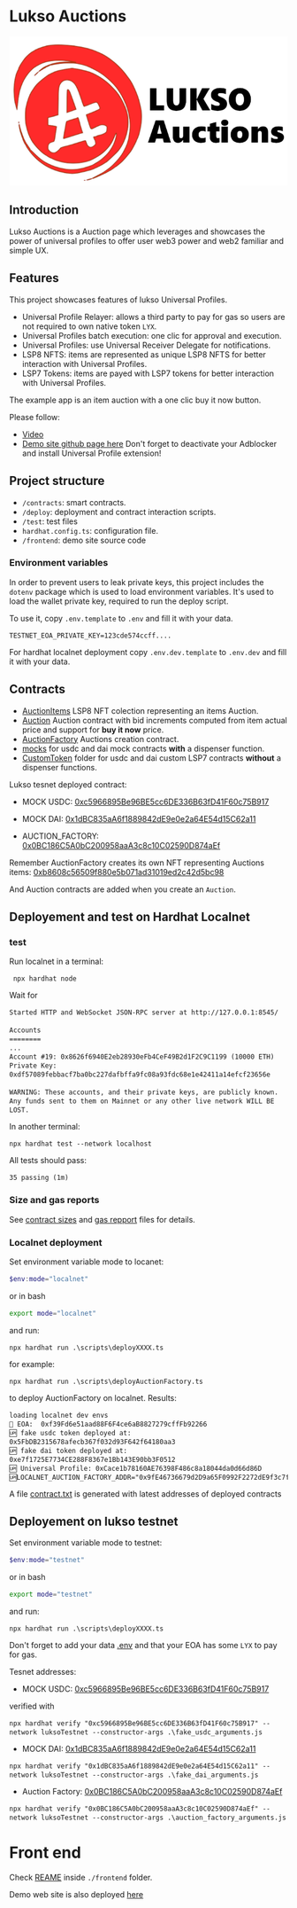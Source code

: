 # Lukso Auctions

![Lukso Auctions](./images/logo_banner.png)


## Introduction

Lukso Auctions is a Auction page which leverages and showcases the power of universal profiles to 
offer user web3 power and web2 familiar and simple UX.

## Features

This project showcases features of lukso Universal Profiles.

- Universal Profile Relayer: allows a third party to pay for gas so users are not required to own native token `LYX`.
- Universal Profiles batch execution: one clic for approval and execution.
- Universal Profiles: use  Universal Receiver Delegate for notifications.
- LSP8 NFTS: items are represented as unique LSP8 NFTS for better interaction with Universal Profiles. 
- LSP7 Tokens: items are payed with LSP7 tokens for better interaction with Universal Profiles.

The example app is an item auction with a one clic buy it now button.

Please follow: 
- [Video](https://www.youtube.com/watch?v=xxxx) 
- [Demo site github page here](https://nabetse00.github.io/lukso-app)
Don't forget to deactivate your Adblocker and install Universal Profile extension!


## Project structure

- `/contracts`: smart contracts.
- `/deploy`: deployment and contract interaction scripts.
- `/test`: test files
- `hardhat.config.ts`: configuration file.
- `/frontend`: demo site source code

### Environment variables

In order to prevent users to leak private keys, this project includes the `dotenv` package which is used to load environment variables. It's used to load the wallet private key, required to run the deploy script.

To use it, copy `.env.template` to `.env` and fill it with your data.

```
TESTNET_EOA_PRIVATE_KEY=123cde574ccff....
```

For hardhat localnet deployment copy `.env.dev.template` to `.env.dev` and fill it with your data.


## Contracts

- [AuctionItems](./contracts/AuctionItems.sol) LSP8 NFT colection representing an items Auction.
- [Auction](./contracts/Auction.sol) Auction contract with bid increments computed from item actual price and support for  **buy it now** price.
- [AuctionFactory](./contracts/Auction_factory.sol) Auctions creation contract.
- [mocks](./contracts/mock/MockToken.sol) for usdc and dai mock contracts **with** a dispenser function.
- [CustomToken](./contracts/CustomToken.sol) folder for usdc and dai custom LSP7 contracts **without** a dispenser functions.

Lukso tesnet deployed contract:
- MOCK USDC: [0xc5966895Be96BE5cc6DE336B63fD41F60c75B917](https://explorer.execution.testnet.lukso.network/address/0xc5966895Be96BE5cc6DE336B63fD41F60c75B917)

- MOCK DAI: [0x1dBC835aA6f1889842dE9e0e2a64E54d15C62a11](https://explorer.execution.testnet.lukso.network/address/0x1dBC835aA6f1889842dE9e0e2a64E54d15C62a11)

- AUCTION_FACTORY: [0x0BC186C5A0bC200958aaA3c8c10C02590D874aEf](https://explorer.execution.testnet.lukso.network/address/0x0BC186C5A0bC200958aaA3c8c10C02590D874aEf)


Remember AuctionFactory creates its own NFT representing Auctions items:
[0xb8608c56509f880e5b071ad31019ed2c42d5bc98](https://explorer.execution.testnet.lukso.network/address/0xb8608c56509f880e5b071ad31019ed2c42d5bc98)

And Auction contracts are added when you create an `Auction`.

## Deployement and test on Hardhat Localnet

### test
Run localnet in a terminal:
```console
 npx hardhat node
```

Wait for 
```
Started HTTP and WebSocket JSON-RPC server at http://127.0.0.1:8545/

Accounts
========
...
Account #19: 0x8626f6940E2eb28930eFb4CeF49B2d1F2C9C1199 (10000 ETH)
Private Key: 0xdf57089febbacf7ba0bc227dafbffa9fc08a93fdc68e1e42411a14efcf23656e

WARNING: These accounts, and their private keys, are publicly known.
Any funds sent to them on Mainnet or any other live network WILL BE LOST.
```

In another terminal:
```console
npx hardhat test --network localhost 
```

All tests should pass:
```
35 passing (1m)
```

### Size and gas reports

See [contract sizes](./contracts-sizes.txt) and [gas repport](./report-gas-lukso.txt) files for details.

### Localnet deployment

Set environment variable mode to locanet:

```powershell
$env:mode="localnet" 
```
or in bash
```bash
export mode="localnet"
```
and run:
```
npx hardhat run .\scripts\deployXXXX.ts
```
for example:
```
npx hardhat run .\scripts\deployAuctionFactory.ts
```
to deploy AuctionFactory on localnet. Results:

```
loading localnet dev envs
🔑 EOA:  0xf39Fd6e51aad88F6F4ce6aB8827279cffFb92266
🆙 fake usdc token deployed at: 0x5FbDB2315678afecb367f032d93F642f64180aa3
🆙 fake dai token deployed at: 0xe7f1725E7734CE288F8367e1Bb143E90bb3F0512
🆙 Universal Profile: 0xCace1b78160AE76398F486c8a18044da0d66d86D
🆙LOCALNET_AUCTION_FACTORY_ADDR="0x9fE46736679d2D9a65F0992F2272dE9f3c7fa6e0"
```

A file [contract.txt](./contracts.txt) is generated with latest addresses
of deployed contracts

## Deployement on lukso testnet

Set environment variable mode to testnet:

```powershell
$env:mode="testnet" 
```
or in bash
```bash
export mode="testnet"
```
and run:
```
npx hardhat run .\scripts\deployXXXX.ts
```

Don't forget to add your data [.env](./.env.template) and that your EOA has some `LYX` to pay for gas.

Tesnet addresses:

- MOCK USDC: [0xc5966895Be96BE5cc6DE336B63fD41F60c75B917](https://explorer.execution.testnet.lukso.network/address/0xc5966895Be96BE5cc6DE336B63fD41F60c75B917)

verified with
```
npx hardhat verify "0xc5966895Be96BE5cc6DE336B63fD41F60c75B917" --network luksoTestnet --constructor-args .\fake_usdc_arguments.js
```

- MOCK DAI: [0x1dBC835aA6f1889842dE9e0e2a64E54d15C62a11](https://explorer.execution.testnet.lukso.network/address/0x1dBC835aA6f1889842dE9e0e2a64E54d15C62a11)

```
npx hardhat verify "0x1dBC835aA6f1889842dE9e0e2a64E54d15C62a11" --network luksoTestnet --constructor-args .\fake_dai_arguments.js 
```
- Auction Factory: [0x0BC186C5A0bC200958aaA3c8c10C02590D874aEf](https://explorer.execution.testnet.lukso.network/address/0x0BC186C5A0bC200958aaA3c8c10C02590D874aEf)
```
npx hardhat verify "0x0BC186C5A0bC200958aaA3c8c10C02590D874aEf" --network luksoTestnet --constructor-args .\auction_factory_arguments.js
```

# Front end

Check [REAME](./frontend/README.md) inside `./frontend` folder.

Demo web site is also deployed [here](http://whatever)

